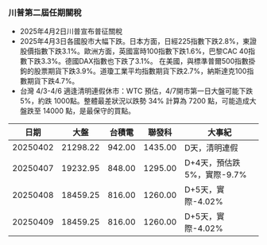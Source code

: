 ### 川普第二屆任期關稅

* 2025年4月2日川普宣布普征關稅
* 2025年4月3日各國股市大幅下跌。日本方面，日經225指數下跌2.8%，東證股價指數下跌3.1%。歐洲方面，英國富時100指數下跌1.6%，巴黎CAC 40指數下跌3.3%。德國DAX指數也下跌了3.1%。
在美國，與標準普爾500指數掛鉤的股票期貨下跌3.9%。道瓊工業平均指數期貨下跌2.7%，納斯達克100指數期貨下跌4.7%。
* 台灣 4/3-4/6 適逢清明連假休市：WTC 預估，4/7開市第一日大盤可能下跌 5%，約跌 1000點。整體最差狀況以跌勢 34% 計算為 7200 點，可能造成大盤跌至 14000 點，是最保守的買點。



|日期|大盤|台積電|聯發科|大事紀|
|---|---|---|---|-----------|
|20250402|21298.22|942.00|1435.00|D天，清明連假|
|20250407|19232.95|848.00|1295.00|D+4天，預估跌5%，實際-9.7%|
|20250408|18459.25|816.00|1260.00|D+5天，實際-4.02%|
|20250409|18459.25|816.00|1260.00|D+5天，實際-4.02%|
